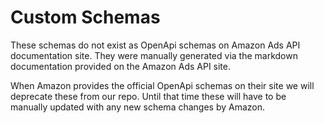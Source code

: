 # Custom Schemas

These schemas do not exist as OpenApi schemas on Amazon Ads API documentation site. They were manually generated via
the markdown documentation provided on the Amazon Ads API site.

When Amazon provides the official OpenApi schemas on their site we will deprecate these from our repo. Until that time
these will have to be manually updated with any new schema changes by Amazon.
